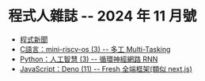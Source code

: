 # 程式人雜誌 -- 2024 年 11 月號

* [程式新聞](_editor/news.md)
* [C語言：mini-riscv-os (3) -- 多工 Multi-Tasking](c/README.md)
* [Python：人工智慧 (3) -- 循環神經網路 RNN](python/README.md)
* [JavaScript：Deno (11) -- Fresh 全端框架(類似 next.js)](javascript/README.md)

